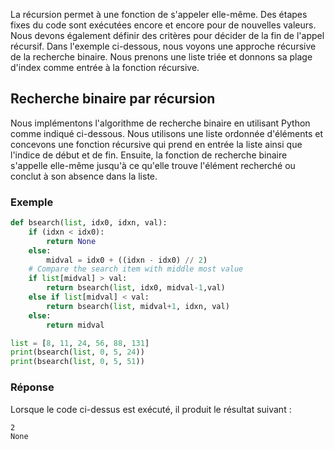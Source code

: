 La récursion permet à une fonction de s'appeler elle-même. Des étapes fixes du code sont exécutées encore et encore pour de nouvelles valeurs. Nous devons également définir des critères pour décider de la fin de l'appel récursif. Dans l'exemple ci-dessous, nous voyons une approche récursive de la recherche binaire. Nous prenons une liste triée et donnons sa plage d'index comme entrée à la fonction récursive.

## Recherche binaire par récursion

Nous implémentons l'algorithme de recherche binaire en utilisant Python comme indiqué ci-dessous. Nous utilisons une liste ordonnée d'éléments et concevons une fonction récursive qui prend en entrée la liste ainsi que l'indice de début et de fin. Ensuite, la fonction de recherche binaire s'appelle elle-même jusqu'à ce qu'elle trouve l'élément recherché ou conclut à son absence dans la liste.

### Exemple

```python
def bsearch(list, idx0, idxn, val):
    if (idxn < idx0):
        return None
    else:
        midval = idx0 + ((idxn - idx0) // 2)
    # Compare the search item with middle most value
    if list[midval] > val:
        return bsearch(list, idx0, midval-1,val)
    else if list[midval] < val:
        return bsearch(list, midval+1, idxn, val)
    else:
        return midval

list = [8, 11, 24, 56, 88, 131]
print(bsearch(list, 0, 5, 24))
print(bsearch(list, 0, 5, 51))
```

### Réponse

Lorsque le code ci-dessus est exécuté, il produit le résultat suivant :

```bash
2
None
```
